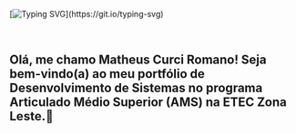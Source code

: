 [![Typing SVG](https://readme-typing-svg.herokuapp.com/?color=c4e7f5&size=35&center=true&vCenter=true&width=1000&lines=Novotec+AMS+Systems+Development+portfolio;+at+ETEC+da+ZONA+LESTE;)](https://git.io/typing-svg)

<br>

## Olá, me chamo Matheus Curci Romano! Seja bem-vindo(a) ao meu portfólio de Desenvolvimento de Sistemas no programa Articulado Médio Superior (AMS) na ETEC Zona Leste.👋

